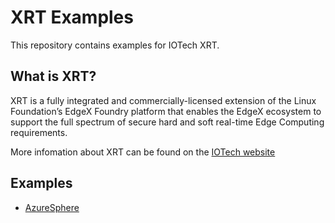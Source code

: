 # XRT Examples

This repository contains examples for IOTech XRT.

## What is XRT?

XRT is a fully integrated and commercially-licensed extension
of the Linux Foundation’s EdgeX Foundry platform that enables
the EdgeX ecosystem to support the full spectrum of secure
hard and soft real-time Edge Computing requirements.

More infomation about XRT can be found on the [IOTech website](https://www.iotechsys.com/our-products/edge-software-platforms/edge-xrt/)

## Examples

* [AzureSphere](AzureSphere/)

